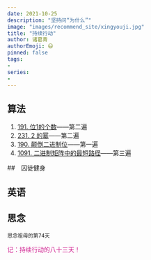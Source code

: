 ```yaml
---
date: 2021-10-25
description: "坚持问“为什么”"
image: "images/recommend_site/xingyouji.jpg"
title: "持续行动"
author: 诸葛青
authorEmoji: 😃
pinned: false
tags:
- 
series:
-
---
```


## 算法
1. [191. 位1的个数](https://leetcode-cn.com/problems/number-of-1-bits/)——第二遍
2. [231. 2 的幂](https://leetcode-cn.com/problems/power-of-two/)——第二遍
3. [190. 颠倒二进制位](https://leetcode-cn.com/problems/reverse-bits/)——第一遍
4. [1091. 二进制矩阵中的最短路径](https://leetcode-cn.com/problems/shortest-path-in-binary-matrix/)——第三遍

##　囚徒健身 


## 英语


## 思念
``思念祖母的第74天``


<font color=VioletRed>记：持续行动的八十三天！</font>

